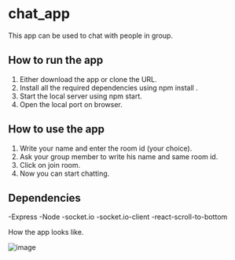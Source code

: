 # chat_app
This app can be used to chat with people in group.

## How to run the app
1. Either download the app or clone the URL.
2. Install all the required dependencies using npm install .
3. Start the local server using npm start.
4. Open the local port on browser.

## How to use the app
1. Write your name and enter the room id (your choice).
2. Ask your group member to write his name and same room id.
3. Click on join room.
4. Now you can start chatting.

## Dependencies
-Express
-Node
-socket.io
-socket.io-client
-react-scroll-to-bottom

How the app looks like.

![image](https://user-images.githubusercontent.com/67832437/179364512-107e513f-a1ba-4d5c-8366-d2e602784e09.png)
